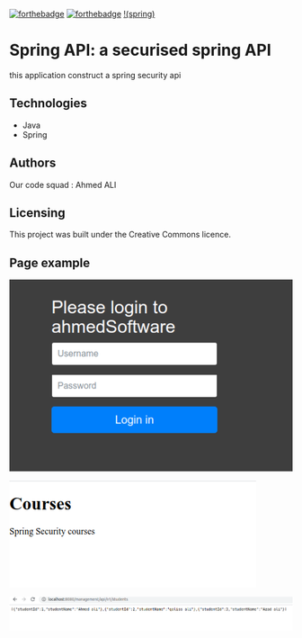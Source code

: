 [![forthebadge](https://forthebadge.com/images/badges/cc-0.svg)](https://forthebadge.com) [![forthebadge](https://forthebadge.com/images/badges/made-with-java.svg)](https://www.java.com/fr/) [!(spring)](https://spring.io/)

# Spring API: a securised spring API

this application construct a spring security api

## Technologies
- Java
- Spring


## Authors

Our code squad : Ahmed ALI

## Licensing

This project was built under the Creative Commons licence.

## Page example

![login page](./fileReadme/loginpage.png)


![course_page](./fileReadme/courses.png)

![response_api](./fileReadme/response_api.png)

